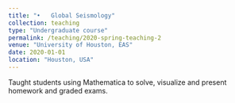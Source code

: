 ```yaml
---
title: "•	Global Seismology"
collection: teaching
type: "Undergraduate course"
permalink: /teaching/2020-spring-teaching-2
venue: "University of Houston, EAS"
date: 2020-01-01
location: "Houston, USA"
---
```

Taught students using Mathematica to solve, visualize and present homework and graded exams.
